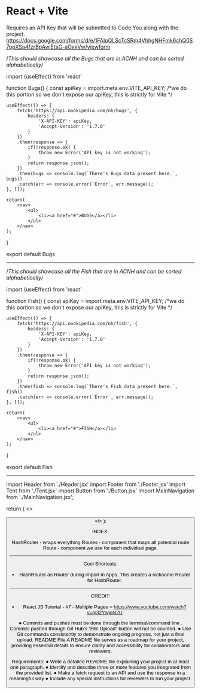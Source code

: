 # React + Vite

Requires an API Key that will be submitted to Code You along with the project.
https://docs.google.com/forms/d/e/1FAIpQLScTcSRm4VhhgNHFmk6chQ0S7ppXSa4fzrBpAwlEtaG-aOxxVw/viewform

/*This should showcase all the Bugs that are in ACNH and can be sorted alphabetically*/


import {useEffect} from 'react'

function Bugs() {
    const apiKey = import.meta.env.VITE_API_KEY; /*we do this portion so we don't expose our apiKey, this is strictly for Vite */

    useEffect(() => {
        fetch('https://api.nookipedia.com/nh/bugs', {
            headers: {
                'X-API-KEY': apiKey,
                'Accept-Version': '1.7.0'
            }
        })
        .then(response => {
            if(!response.ok) {
                throw new Error('API key is not working');
            }
            return response.json();
        })
        .then(bugs => console.log(`There's Bugs data present here.`, bugs))
        .catch(err => console.error(`Error`, err.message));
    }, []);

    return(
        <nav>
            <ul>
                <li><a href="#">BUGS</a></li>
            </ul>
        </nav>
    );

}

export default Bugs



-----------------------------------------------------------------------------------------

/*This should showcase all the Fish that are in ACNH and can be sorted alphabetically*/


import {useEffect} from 'react'

function Fish() {
    const apiKey = import.meta.env.VITE_API_KEY; /*we do this portion so we don't expose our apiKey, this is strictly for Vite */

    useEffect(() => {
        fetch('https://api.nookipedia.com/nh/fish', {
            headers: {
                'X-API-KEY': apiKey,
                'Accept-Version': '1.7.0'
            }
        })
        .then(response => {
            if(!response.ok) {
                throw new Error('API key is not working');
            }
            return response.json();
        })
        .then(fish => console.log(`There's Fish data present here.`, fish))
        .catch(err => console.error(`Error`, err.message));
    }, []);

    return(
        <nav>
            <ul>
                <li><a href="#">FISH</a></li>
            </ul>
        </nav>
    );

}

export default Fish


-----------------------------------------------------------------------------------------
import Header from './Header.jsx'
import Footer from './Footer.jsx'
import Tent from './Tent.jsx'
import Button from './Button.jsx'
import MainNavigation from './MainNavigation.jsx';

  return (
    <>
      <Header/> 
      <MainNavigation/>
      <Tent/>
      <Button/>
      <Footer/>
    </>
  );





INDEX: 

HashRouter - wraps everything 
Routes - component that maps all potential route
Route - component we use for each individual page.

-----------------------------------------------------------------------------------------

Cool Shortcuts:

* HashRouter as Router during import in Apps. This creates a nickname Router for HashRouter.

---------------------------------------------------------------------------------------------
CREDIT:

* React JS Tutorial - #7 - Multiple Pages = https://www.youtube.com/watch?v=qi32YwjoN2U


● Commits and pushes must be done through the terminal/command line . 
Commits pushed through Git Hub’s “File Upload” button will not be counted. 
● Use Git commands consistently to demonstrate ongoing progress, not just a final upload. 
README File A README file serves as a roadmap for your project, providing essential details to ensure clarity and accessibility for collaborators and reviewers.

Requirements: 
● Write a detailed README file explaining your project in at least one paragraph. 
● Identify and describe three or more features you integrated from the provided list. 
● Make a fetch request to an API and use the response in a meaningful way 
● Include any special instructions for reviewers to run your project.